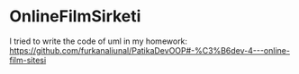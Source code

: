# OnlineFilmSirketi
I tried to write the code of uml in my homework: https://github.com/furkanaliunal/PatikaDevOOP#-%C3%B6dev-4---online-film-sitesi
